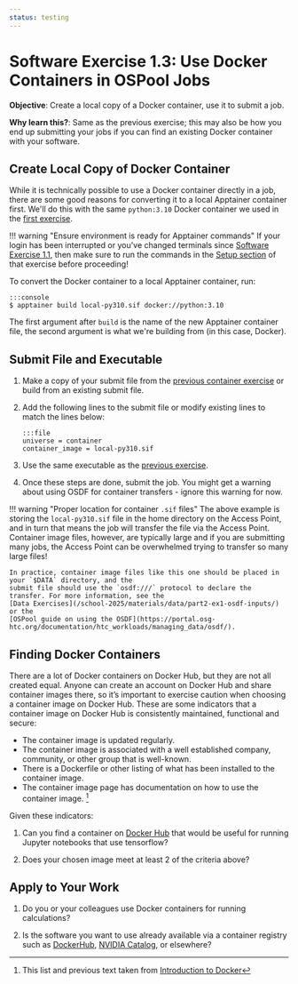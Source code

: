 ```yaml
---
status: testing
---
```


<style type="text/css"> pre em { font-style: normal; background-color: yellow; } pre strong { font-style: normal; font-weight: bold; color: #008; } </style>

Software Exercise 1.3: Use Docker Containers in OSPool Jobs
====================================

**Objective**: Create a local copy of a Docker container, use it to submit a job. 

**Why learn this?**: Same as the previous exercise; this may also be how you end up 
submitting your jobs if you can find an existing Docker container with your software.  

Create Local Copy of Docker Container
-------------------

While it is technically possible to use a Docker container directly in a job, 
there are some good reasons for converting it to a local Apptainer container first. 
We'll do this with the same `python:3.10` Docker container we used in the 
[first exercise](part1-ex1-run-apptainer.md). 

!!! warning "Ensure environment is ready for Apptainer commands"
	If your login has been interrupted or you've changed terminals since
	[Software Exercise 1.1](/school-2025/materials/software/part1-ex1-run-apptainer), 
	then make sure to run the commands in the
	[Setup section](/school-2025/materials/software/part1-ex1-run-apptainer/#setup)
	of that exercise before proceeding!

To convert the Docker container to a local Apptainer container, run: 

	:::console
	$ apptainer build local-py310.sif docker://python:3.10

The first argument after `build` is the name of the new Apptainer container file, the 
second argument is what we're building from (in this case, Docker). 

Submit File and Executable
-------------------

1.  Make a copy of your submit file from the [previous container exercise](part1-ex2-apptainer-jobs.md) or build from an existing submit file. 

1.  Add the following lines to the submit file or modify existing lines to match the lines below: 

		:::file
		universe = container
		container_image = local-py310.sif

1.  Use the same executable as the [previous exercise](part1-ex2-apptainer-jobs.md). 

1. Once these steps are done, submit the job. You might get a warning about using OSDF for container transfers - ignore this warning for now.

!!! warning "Proper location for container `.sif` files"
	The above example is storing the `local-py310.sif` file in the home directory on the Access Point,
	and in turn that means the job will transfer the file via the Access Point. Container image files,
	however, are typically large and if you are submitting many jobs, the Access Point can be overwhelmed
	trying to transfer so many large files!

	In practice, container image files like this one should be placed in your `$DATA` directory, and the
	submit file should use the `osdf:///` protocol to declare the transfer. For more information, see the
	[Data Exercises](/school-2025/materials/data/part2-ex1-osdf-inputs/) or the 
	[OSPool guide on using the OSDF](https://portal.osg-htc.org/documentation/htc_workloads/managing_data/osdf/).

Finding Docker Containers
-------------

There are a lot of Docker containers on Docker Hub, but they are not all 
created equal. Anyone can create an account on Docker Hub and share container images there, so it’s important to exercise caution when choosing a container image on Docker Hub. These are some indicators that a container image on Docker Hub is consistently maintained, functional and secure:

- The container image is updated regularly.
- The container image is associated with a well established company, community, or other group that is well-known.
- There is a Dockerfile or other listing of what has been installed to the container image.
- The container image page has documentation on how to use the container image. [^1]

Given these indicators:

1. Can you find a container on [Docker Hub](https://hub.docker.com/) that would be 
useful for running Jupyter notebooks that use tensorflow? 

1. Does your chosen image meet at least 2 of the criteria above? 

Apply to Your Work
------------------

1. Do you or your colleagues use Docker containers for running calculations?

1. Is the software you want to use already available via a container registry 
   such as [DockerHub](https://hub.docker.com/), [NVIDIA Catalog](https://catalog.ngc.nvidia.com/containers), or elsewhere?

[^1]: This list and previous text taken from [Introduction to Docker](https://carpentries-incubator.github.io/docker-introduction/)
